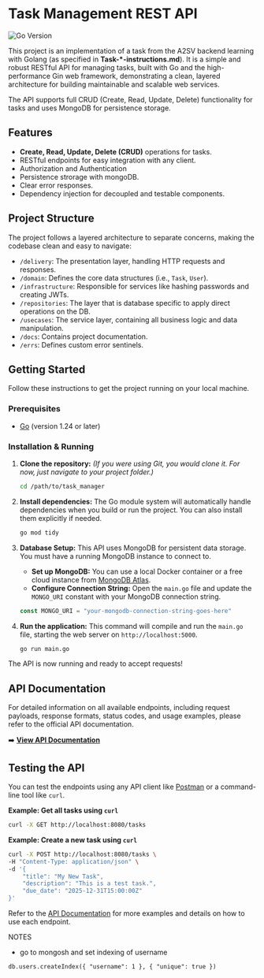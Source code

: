 # Task Management REST API

![Go Version](https://img.shields.io/badge/go-1.24+-blue.svg)

This project is an implementation of a task from the A2SV backend learning with Golang (as specified in **Task-*-instructions.md**). It is a simple and robust RESTful API for managing tasks, built with Go and the high-performance Gin web framework, demonstrating a clean, layered architecture for building maintainable and scalable web services.

The API supports full CRUD (Create, Read, Update, Delete) functionality for tasks and uses MongoDB for persistence storage.

## Features

-   **Create, Read, Update, Delete (CRUD)** operations for tasks.
-   RESTful endpoints for easy integration with any client.
-   Authorization and Authentication
-   Persistence strorage with mongoDB.
-   Clear error responses.
-   Dependency injection for decoupled and testable components.

## Project Structure

The project follows a layered architecture to separate concerns, making the codebase clean and easy to navigate:

-   `/delivery`: The presentation layer, handling HTTP requests and responses.
-   `/domain`: Defines the core data structures (i.e., `Task`, `User`).
-   `/infrastructure`: Responsible for services like hashing passwords and creating JWTs.
-   `/repositories`: The layer that is database specific to apply direct operations on the DB.
-   `/usecases`: The service layer, containing all business logic and data manipulation.
-   `/docs`: Contains project documentation.
-   `/errs`: Defines custom error sentinels.

## Getting Started

Follow these instructions to get the project running on your local machine.

### Prerequisites

-   [Go](https://go.dev/doc/install) (version 1.24 or later)

### Installation & Running

1.  **Clone the repository:**
    *(If you were using Git, you would clone it. For now, just navigate to your project folder.)*
    ```sh
    cd /path/to/task_manager
    ```

2.  **Install dependencies:**
    The Go module system will automatically handle dependencies when you build or run the project. You can also install them explicitly if needed.
    ```sh
    go mod tidy
    ```
3. **Database Setup:**
   This API uses MongoDB for persistent data storage. You must have a running MongoDB instance to connect to.

   -  **Set up MongoDB:** You can use a local Docker container or a free cloud instance from [MongoDB Atlas](https://www.mongodb.com/cloud/atlas).
   -  **Configure Connection String:** Open the `main.go` file and update the `MONGO_URI` constant with your MongoDB connection string.

    ```go
    const MONGO_URI = "your-mongodb-connection-string-goes-here"
    ```
4.  **Run the application:**
    This command will compile and run the `main.go` file, starting the web server on `http://localhost:5000`.
    ```sh
    go run main.go
    ```

The API is now running and ready to accept requests!

## API Documentation

For detailed information on all available endpoints, including request payloads, response formats, status codes, and usage examples, please refer to the official API documentation.

➡️ **[View API Documentation](./docs/api_documentation.md)**

## Testing the API

You can test the endpoints using any API client like [Postman](https://www.postman.com/) or a command-line tool like `curl`.

**Example: Get all tasks using `curl`**
```sh
curl -X GET http://localhost:8080/tasks
```

**Example: Create a new task using `curl`**
```sh
curl -X POST http://localhost:8080/tasks \
-H "Content-Type: application/json" \
-d '{
    "title": "My New Task",
    "description": "This is a test task.",
    "due_date": "2025-12-31T15:00:00Z"
}'
```

Refer to the [API Documentation](./docs/api_documentation.md) for more examples and details on how to use each endpoint.

NOTES
- go to mongosh and set indexing of username
```
db.users.createIndex({ "username": 1 }, { "unique": true })
```